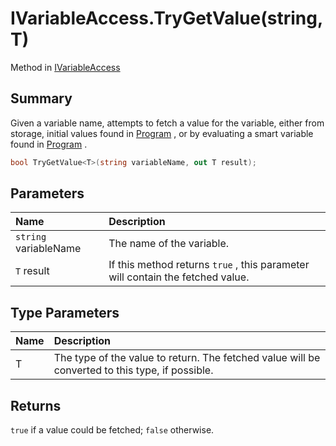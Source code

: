 # IVariableAccess.TryGetValue(string,T)

Method in [IVariableAccess](/docs/api/csharp/yarn.ivariableaccess.md)

## Summary


Given a variable name, attempts to fetch a value for the variable,
either from storage, initial values found in  <a href="yarn.ivariableaccess.program.md">Program</a> ,
or by evaluating a smart variable found in  <a href="yarn.ivariableaccess.program.md">Program</a> .


```csharp
bool TryGetValue<T>(string variableName, out T result);
```

## Parameters

|Name|Description|
|:---|:---|
|`string` variableName|The name of the variable.|
|`T` result|If this method returns  <code>true</code> , this parameter will contain the fetched value.|

## Type Parameters

|Name|Description|
|:---|:---|
|T|The type of the value to return. The fetched value will be converted to this type, if possible.|

## Returns

<code>true</code>  if a value could be fetched;  <code>false</code>  otherwise.

